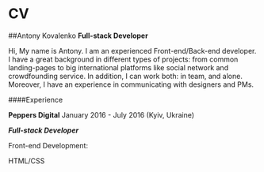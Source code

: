 # CV
##Antony Kovalenko
**Full-stack Developer**

Hi, My name is Antony. I am an experienced Front-end/Back-end developer. I have a great background in different types of projects: from common landing-pages to big international platforms like social network and crowdfounding service. In addition, I can work both: in team, and alone. Moreover, I have an experience in communicating with designers and PMs.

####Experience

**Peppers Digital** January 2016 - July 2016 (Kyiv, Ukraine)

_**Full-stack Developer**_

Front-end Development:

HTML/CSS
